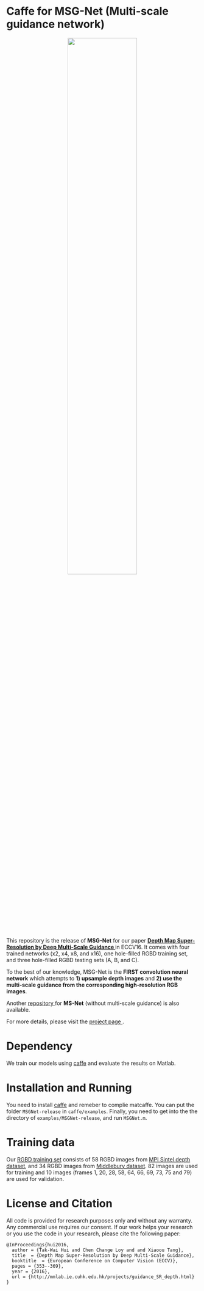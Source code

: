# Caffe for MSG-Net (Multi-scale guidance network)
</p>
<p align="center"><img src="https://github.com/twhui/MSG-Net/blob/master/MSGNet-release/fig1_and_2.png" align="center" {:height="60%" width="60%"}></p>

This repository is the release of <strong>MSG-Net</strong> for our paper <a href="http://personal.ie.cuhk.edu.hk/~ccloy/files/eccv_2016_depth.pdf"><strong>Depth Map Super-Resolution by Deep Multi-Scale Guidance </strong></a> in ECCV16. It comes with four trained networks (x2, x4, x8, and x16), one hole-filled RGBD training set, and three hole-filled RGBD testing sets (A, B, and C).

To the best of our knowledge, MSG-Net is the <strong>FIRST convolution neural network</strong> which attempts to <strong>1) upsample depth images</strong> and <strong>2) use the multi-scale guidance from the corresponding high-resolution RGB images</strong>.

Another <a href="https://github.com/twhui/MS-Net">repository </a> for <strong>MS-Net</strong> (without multi-scale guidance) is also available.

For more details, please visit the <a href="http://mmlab.ie.cuhk.edu.hk/projects/guidance_SR_depth.html">project page </a>.

# Dependency
We train our models using <a href="https://github.com/BVLC/caffe">caffe</a> and evaluate the results on Matlab.

# Installation and Running
You need to install <a href="https://github.com/BVLC/caffe">caffe</a> and remeber to complie matcaffe. You can put the folder <code>MSGNet-release</code> in <code>caffe/examples</code>. Finally, you need to get into the the directory of <code>examples/MSGNet-release</code>, and run <code>MSGNet.m</code>. </li>

# Training data
Our <a href="https://www.dropbox.com/sh/p45abqvpzv66m2p/AACwDh0iIu67Us3IPLusfPXXa?dl=0e">RGBD training set</a> consists of 58 RGBD images from <a href="http://sintel.is.tue.mpg.de/depth">MPI Sintel depth dataset</a>, and 34 RGBD images from <a href="http://vision.middlebury.edu/stereo/data/">Middlebury dataset</a>. 82 images are used for training and 10 images (frames 1, 20, 28, 58, 64, 66, 69, 73, 75 and 79) are used for validation.

# License and Citation
All code is provided for research purposes only and without any warranty. Any commercial use requires our consent. If our work helps your research or you use the code in your research, please cite the following paper:

<pre><code>@InProceedings{hui2016,  
  author = {Tak-Wai Hui and Chen Change Loy and and Xiaoou Tang},  
  title  = {Depth Map Super-Resolution by Deep Multi-Scale Guidance},  
  booktitle  = {European Conference on Computer Vision (ECCV)},  
  pages = {353--369},
  year = {2016},  
  url = {http://mmlab.ie.cuhk.edu.hk/projects/guidance_SR_depth.html}
}

